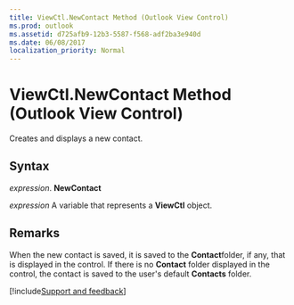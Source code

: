 ```yaml
---
title: ViewCtl.NewContact Method (Outlook View Control)
ms.prod: outlook
ms.assetid: d725afb9-12b3-5587-f568-adf2ba3e940d
ms.date: 06/08/2017
localization_priority: Normal
---
```



# ViewCtl.NewContact Method (Outlook View Control)

Creates and displays a new contact.


## Syntax

 _expression_. **NewContact**

_expression_ A variable that represents a  **ViewCtl** object.


## Remarks

When the new contact is saved, it is saved to the  **Contact**folder, if any, that is displayed in the control. If there is no  **Contact** folder displayed in the control, the contact is saved to the user's default **Contacts** folder.

[!include[Support and feedback](~/includes/feedback-boilerplate.md)]